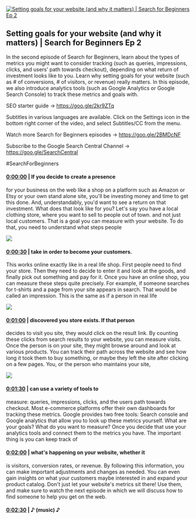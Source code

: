 [![Setting goals for your website (and why it matters) | Search for Beginners Ep 2](https://i.ytimg.com/vi/bTzTZXKkVvQ/hqdefault.jpg)](https://www.youtube.com/watch?v=bTzTZXKkVvQ)

## Setting goals for your website (and why it matters) | Search for Beginners Ep 2

In the second episode of Search for Beginners, learn about the types of metrics you might want to consider tracking (such as queries, impressions, clicks, and users’ path towards checkout), depending on what return of investment looks like to you. Learn why setting goals for your website (such as # of conversions, # of visitors, or revenue) really matters. In this episode, we also introduce analytics tools (such as Google Analytics or Google Search Console) to track these metrics and goals with. 



SEO starter guide → https://goo.gle/2kr9ZTq 



Subtitles in various languages are available. Click on the Settings icon in the bottom right corner of the video, and select Subtitles/CC from the menu.



Watch more Search for Beginners episodes → https://goo.gle/2BMDcNF 



Subscribe to the Google Search Central Channel → https://goo.gle/SearchCentral



#SearchForBeginners



#### [0:00:00](https://www.youtube.com/watch?v=bTzTZXKkVvQ&t=0) |  If you decide to create a presence

for your business on the web like a shop on a platform such as Amazon or Etsy or your own stand alone site, you'll be investing money and time to get this done. And, understandably, you'd want to see a return on that investment. What does that look like for you? Let's say you have a local clothing store, where you want to sell to people out of town. and not just local customers. That is a goal you can measure with your website. To do that, you need to understand what steps people  

![](https://i.ytimg.com/vi/bTzTZXKkVvQ/hq1.jpg)



#### [0:00:30](https://www.youtube.com/watch?v=bTzTZXKkVvQ&t=30) |  take in order to become your customers.

This works online exactly like in a real life shop. First people need to find your store. Then they need to decide to enter it and look at the goods, and finally pick out something and pay for it. Once you have an online shop, you can measure these steps quite precisely. For example, if someone searches for t-shirts and a page from your site appears in search. That would be called an impression. This is the same as if a person in real life  

![](https://i.ytimg.com/vi/bTzTZXKkVvQ/hq2.jpg)



#### [0:01:00](https://www.youtube.com/watch?v=bTzTZXKkVvQ&t=60) |  discovered you store exists. If that person

decides to visit you site, they would click on the result link. By counting these clicks from search results to your website, you can measure visits. Once the person is on your site, they might browse around and look at various products. You can track their path across the website and see how long it took them to buy something, or maybe they left the site after clicking on a few pages. You, or the person who maintains your site,  

![](https://i.ytimg.com/vi/bTzTZXKkVvQ/hq3.jpg)



#### [0:01:30](https://www.youtube.com/watch?v=bTzTZXKkVvQ&t=90) |  can use a variety of tools to

measure: queries, impressions, clicks, and the users path towards checkout. Most e-commerce platforms offer their own dashboards for tracking these metrics. Google provides two free tools: Search console and Google analytics that allow you to look up these metrics yourself. What are your goals? What do you want to measure? Once you decide that use your analytics tools and connect them to the metrics you have. The important thing is you can keep track of  

#### [0:02:00](https://www.youtube.com/watch?v=bTzTZXKkVvQ&t=120) |  what's happening on your website, whether it

is visitors, conversion rates, or revenue. By following this information, you can make important adjustments and changes as needed. You can even gain insights on what your customers maybe interested in and expand your product catalog. Don't just let your website's metrics sit there! Use them, and make sure to watch the next episode in which we will discuss how to find someone to help you get on the web.  

#### [0:02:30](https://www.youtube.com/watch?v=bTzTZXKkVvQ&t=150) |  ♪ (music) ♪  

